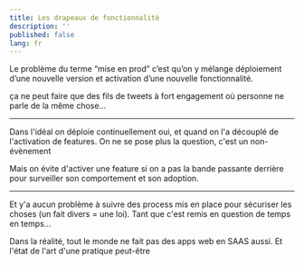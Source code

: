 ```yaml
---
title: Les drapeaux de fonctionnalité
description: ''
published: false
lang: fr
---
```


Le problème du terme “mise en prod” c’est qu’on y mélange déploiement d’une nouvelle version et activation d’une nouvelle fonctionnalité.

ça ne peut faire que des fils de tweets à fort engagement où personne ne parle de la même chose…

---

Dans l'idéal on déploie continuellement oui, et quand on l'a découplé de l'activation de features. On ne se pose plus la question, c'est un non-évènement

Mais on évite d'activer une feature si on a pas la bande passante derrière pour surveiller son comportement et son adoption.

---

Et y'a aucun problème à suivre des process mis en place pour sécuriser les choses (un fait divers = une loi). Tant que c'est remis en question de temps en temps...

Dans la réalité, tout le monde ne fait pas des apps web en SAAS aussi. Et l'état de l'art d'une pratique peut-être
